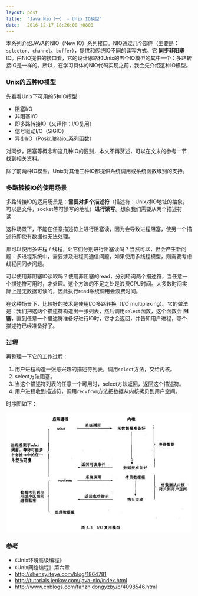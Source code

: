 ```yaml
---
layout: post
title:  "Java Nio（一） - Unix IO模型"
date:   2016-12-17 18:26:00 +0800
---
```


本系列介绍JAVA的NIO（New IO）系列接口。NIO通过几个部件（主要是：`selector`、`channel`、`buffer`），提供和传统IO不同的读写方式。它 **同步非阻塞** IO。由NIO提供的接口看，它的设计思路和Unix的五个IO模型的其中一个：多路转接IO是一样的。所以，在学习具体的NIO代码实现之前，我会先介绍这种IO模型。

### Unix的五种IO模型

先看看Unix下可用的5种IO模型：

- 阻塞I/O
- 非阻塞I/O
- 即多路转接IO（又译作：I/O复用）
- 信号驱动I/O（SIGIO）
- 异步I/O（Posix.1的aio_系列函数）

对同步，阻塞等概念和这几种IO的区别，本文不再赘述，可以在文末的参考一节找到相关资料。

除了前两种IO模型，Unix对其他三种IO都提供系统调用或系统函数级别的支持。

### 多路转接IO的使用场景

多路转接IO的适用场景是：**需要对多个描述符**（描述符：Unix对IO地址的抽象，可以是文件，socket等可读写的地址）**进行读写**。想象我们需要从两个描述符读：

这种场景下，不能在任意描述符上进行阻塞读，因为会导致进程阻塞，使另一个描述符即使有数据也无法处理。

那可以使用多进程 / 线程，让它们分别进行阻塞读吗？当然可以，但会产生新问题：多进程系统中，需要涉及进程间通信问题，如果使用多线程模型，则需要考虑线程间同步问题。

可以使用非阻塞IO读取吗？使用非阻塞的read，分别轮询两个描述符，当任意一个描述符可用时，才处理。这个方法的不足之处是浪费CPU时间。大多数时间实际上是无数据可读的，因此执行read系统调用会浪费时间。

在这种场景下，比较好的技术是使用I/O多路转换（I/O multiplexing）。它的做法是：我们把这两个描述符构造出一张列表，然后调用`select`函数，这个函数会 **阻塞**，直到任意一个描述符准备好进行IO时，它才会返回，并告知用户进程，哪个描述符已经准备好了。

### 过程

再整理一下它的工作过程：

1. 用户进程构造一张感兴趣的描述符列表，调用`select`方法，交给内核。
2. select方法阻塞。
3. 当这个描述符列表的任意一个可用时，select方法返回，返回这个描述符。
4. 用户进程收到描述符，调用`recvfrom`方法把数据从内核拷贝到用户空间。

时序图如下：

![Alt](/images/nio(1).png)

### 参考

- 《Unix环境高级编程》
- 《Unix网络编程》第六章
- http://shensy.iteye.com/blog/1864781
- http://tutorials.jenkov.com/java-nio/index.html
- http://www.cnblogs.com/fanzhidongyzby/p/4098546.html
